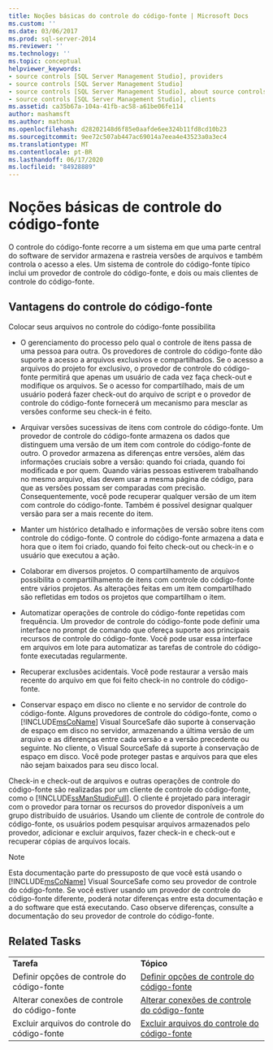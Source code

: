 ```yaml
---
title: Noções básicas do controle do código-fonte | Microsoft Docs
ms.custom: ''
ms.date: 03/06/2017
ms.prod: sql-server-2014
ms.reviewer: ''
ms.technology: ''
ms.topic: conceptual
helpviewer_keywords:
- source controls [SQL Server Management Studio], providers
- source controls [SQL Server Management Studio]
- source controls [SQL Server Management Studio], about source controls
- source controls [SQL Server Management Studio], clients
ms.assetid: ca35b67a-104a-41fb-ac58-a61be06fe114
author: mashamsft
ms.author: mathoma
ms.openlocfilehash: d28202148d6f85e0aafde6ee324b11fd8cd10b23
ms.sourcegitcommit: 9ee72c507ab447ac69014a7eea4e43523a0a3ec4
ms.translationtype: MT
ms.contentlocale: pt-BR
ms.lasthandoff: 06/17/2020
ms.locfileid: "84928889"
---
```

# <a name="source-control-basics"></a>Noções básicas de controle do código-fonte
  O controle do código-fonte recorre a um sistema em que uma parte central do software de servidor armazena e rastreia versões de arquivos e também controla o acesso a eles. Um sistema de controle do código-fonte típico inclui um provedor de controle do código-fonte, e dois ou mais clientes de controle do código-fonte.  
  
## <a name="source-control-benefits"></a>Vantagens do controle do código-fonte  
 Colocar seus arquivos no controle do código-fonte possibilita  
  
-   O gerenciamento do processo pelo qual o controle de itens passa de uma pessoa para outra. Os provedores de controle do código-fonte dão suporte a acesso a arquivos exclusivos e compartilhados. Se o acesso a arquivos do projeto for exclusivo, o provedor de controle do código-fonte permitirá que apenas um usuário de cada vez faça check-out e modifique os arquivos. Se o acesso for compartilhado, mais de um usuário poderá fazer check-out do arquivo de script e o provedor de controle do código-fonte fornecerá um mecanismo para mesclar as versões conforme seu check-in é feito.  
  
-   Arquivar versões sucessivas de itens com controle do código-fonte. Um provedor de controle do código-fonte armazena os dados que distinguem uma versão de um item com controle do código-fonte de outro. O provedor armazena as diferenças entre versões, além das informações cruciais sobre a versão: quando foi criada, quando foi modificada e por quem. Quando várias pessoas estiverem trabalhando no mesmo arquivo, elas devem usar a mesma página de código, para que as versões possam ser comparadas com precisão. Consequentemente, você pode recuperar qualquer versão de um item com controle do código-fonte. Também é possível designar qualquer versão para ser a mais recente do item.  
  
-   Manter um histórico detalhado e informações de versão sobre itens com controle do código-fonte. O controle do código-fonte armazena a data e hora que o item foi criado, quando foi feito check-out ou check-in e o usuário que executou a ação.  
  
-   Colaborar em diversos projetos. O compartilhamento de arquivos possibilita o compartilhamento de itens com controle do código-fonte entre vários projetos. As alterações feitas em um item compartilhado são refletidas em todos os projetos que compartilham o item.  
  
-   Automatizar operações de controle do código-fonte repetidas com frequência. Um provedor de controle do código-fonte pode definir uma interface no prompt de comando que ofereça suporte aos principais recursos de controle do código-fonte. Você pode usar essa interface em arquivos em lote para automatizar as tarefas de controle do código-fonte executadas regularmente.  
  
-   Recuperar exclusões acidentais. Você pode restaurar a versão mais recente do arquivo em que foi feito check-in no controle do código-fonte.  
  
-   Conservar espaço em disco no cliente e no servidor de controle do código-fonte. Alguns provedores de controle do código-fonte, como o [!INCLUDE[msCoName](../includes/msconame-md.md)] Visual SourceSafe dão suporte à conservação de espaço em disco no servidor, armazenando a última versão de um arquivo e as diferenças entre cada versão e a versão precedente ou seguinte. No cliente, o Visual SourceSafe dá suporte à conservação de espaço em disco. Você pode proteger pastas e arquivos para que eles não sejam baixados para seu disco local.  
  
 Check-in e check-out de arquivos e outras operações de controle do código-fonte são realizadas por um cliente de controle do código-fonte, como o [!INCLUDE[ssManStudioFull](../includes/ssmanstudiofull-md.md)]. O cliente é projetado para interagir com o provedor para tornar os recursos do provedor disponíveis a um grupo distribuído de usuários. Usando um cliente de controle de controle do código-fonte, os usuários podem pesquisar arquivos armazenados pelo provedor, adicionar e excluir arquivos, fazer check-in e check-out e recuperar cópias de arquivos locais.  
  
> [!NOTE]  
>  Esta documentação parte do pressuposto de que você está usando o [!INCLUDE[msCoName](../includes/msconame-md.md)] Visual SourceSafe como seu provedor de controle do código-fonte. Se você estiver usando um provedor de controle do código-fonte diferente, poderá notar diferenças entre esta documentação e a do software que está executando. Caso observe diferenças, consulte a documentação do seu provedor de controle do código-fonte.  
  
## <a name="related-tasks"></a>Related Tasks  
  
|||  
|-|-|  
|**Tarefa**|**Tópico**|  
|Definir opções de controle do código-fonte|[Definir opções de controle do código-fonte](../../2014/database-engine/set-source-control-options.md)|  
|Alterar conexões de controle do código-fonte|[Alterar conexões de controle do código-fonte](../../2014/database-engine/change-source-control-connections.md)|  
|Excluir arquivos do controle do código-fonte|[Excluir arquivos do controle do código-fonte](../../2014/database-engine/exclude-files-from-source-control.md)|  
  
  
